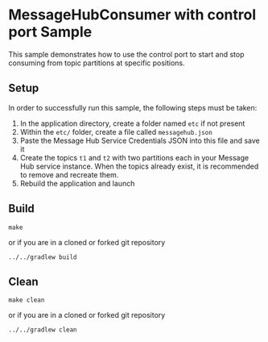 # MessageHubConsumer with control port Sample

This sample demonstrates how to use the control port to start and stop consuming from topic partitions at
specific positions.

## Setup
In order to successfully run this sample, the following steps must be taken:

 1. In the application directory, create a folder named `etc` if not present
 1. Within the `etc/` folder, create a file called `messagehub.json`
 1. Paste the Message Hub Service Credentials JSON into this file and save it
 1. Create the topics `t1` and `t2` with two partitions each in your Message Hub service instance. When the topics already exist, it is recommended to remove and recreate them.
 1. Rebuild the application and launch

## Build

```
make
```

or if you are in a cloned or forked git repository

```
../../gradlew build
```

## Clean


```
make clean
```

or if you are in a cloned or forked git repository

```
../../gradlew clean
```

